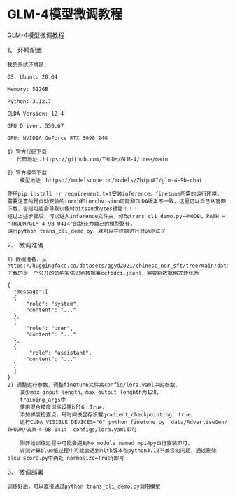 # GLM-4模型微调教程

GLM-4模型微调教程

1、 环境配置

    我的系统环境是:

    OS: Ubuntu 20.04

    Memory: 512GB

    Python: 3.12.7

    CUDA Version: 12.4

    GPU Driver: 550.67

    GPU: NVIDIA GeForce RTX 3090 24G
    
    1）官方代码下载
       代码地址：https://github.com/THUDM/GLM-4/tree/main
       
    2）官方模型下载
        模型地址：https://modelscope.cn/models/ZhipuAI/glm-4-9b-chat

    使用pip install -r requirement.txt安装inference、finetune所需的运行环境，
    需要注意的是自动安装的torch和torchvision可能和CUDA版本不一致，这里可以自己从官网下载，否则可能会导致训练时bitsandbytes报错！！！
    经过上述步骤后，可以进入inference文件夹，修改trans_cli_demo.py中MODEL_PATH = "THUDM/GLM-4-9B-0414"的路径为自己的模型路径，
    运行python trans_cli_demo.py，就可以在终端进行对话测试了
2、 微调准确

    1）数据准备，从https://huggingface.co/datasets/qgyd2021/chinese_ner_sft/tree/main/data下载的是一个公开的命名实体识别数据集ccfbdci.jsonl，需要将数据格式转化为

    {
      "message":[
      {
          "role": "system",
          "content": "..."
      },
      {
          "role": "user",
          "content": "..."
      },
      {
           "role": "assistant",
          "content": "..."
      }
      ]
    }
    2) 调整运行参数，调整finetune文件夹config/lora.yaml中的参数，
        减少max_input_length、max_output_lenghth为128， 
        training_args中
        使用混合精度训练设置bf16：True，
        添加梯度检查点，用时间换显存设置gradient_checkpointing: true，
        运行CUDA_VISIBLE_DEVICES="0" python finetune.py  data/AdvertiseGen/  THUDM/GLM-4-9B-0414  configs/lora.yaml即可
        
        刚开始训练过程中可能会遇到No module named mpi4py自行安装即可，
        评测计算blue值过程中可能会遇到nltk版本和python3.12不兼容的问题，通过删除bleu_score.py中两处_normalize=Truej即可
3、 微调部署

    训练好后，可以直接通过python trans_cli_demo.py调用模型
